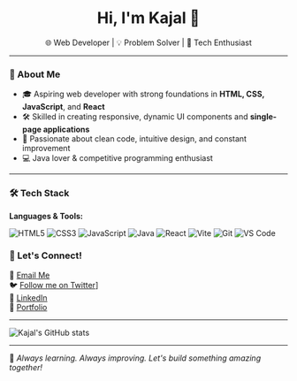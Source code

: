<h1 align="center">Hi, I'm Kajal 👋</h1>
<p align="center">🌐 Web Developer | 💡 Problem Solver | 🎯 Tech Enthusiast</p>

---

### 💫 About Me

- 🎓 Aspiring web developer with strong foundations in **HTML, CSS, JavaScript**, and **React**
- 🛠️ Skilled in creating responsive, dynamic UI components and **single-page applications**
- 🚀 Passionate about clean code, intuitive design, and constant improvement
- 💻 Java lover & competitive programming enthusiast

---

### 🛠️ Tech Stack

**Languages & Tools:**

![HTML5](https://img.shields.io/badge/-HTML5-E34F26?style=flat-square&logo=html5&logoColor=white)
![CSS3](https://img.shields.io/badge/-CSS3-1572B6?style=flat-square&logo=css3)
![JavaScript](https://img.shields.io/badge/-JavaScript-F7DF1E?style=flat-square&logo=javascript&logoColor=black)
![Java](https://img.shields.io/badge/-Java-007396?style=flat-square&logo=java)
![React](https://img.shields.io/badge/-React-20232A?style=flat-square&logo=react&logoColor=61DAFB)
![Vite](https://img.shields.io/badge/-Vite-646CFF?style=flat-square&logo=vite&logoColor=white)
![Git](https://img.shields.io/badge/-Git-F05032?style=flat-square&logo=git&logoColor=white)
![VS Code](https://img.shields.io/badge/-VS_Code-007ACC?style=flat-square&logo=visual-studio-code)

### 📣 Let's Connect!

💌 [Email Me](mailto:imkajalahirwar15@gmail.com.com)  
🐦 [Follow me on Twitter](https://x.com/Ahirwar__Kajal)]  
💼 [LinkedIn](https://www.linkedin.com/in/yourprofile)  
📁 [Portfolio](https://yourwebsite.com)

---

![Kajal's GitHub stats](https://github-readme-stats.vercel.app/api?username=kajal&show_icons=true&theme=radical)

---

🌱 *Always learning. Always improving. Let's build something amazing together!*
